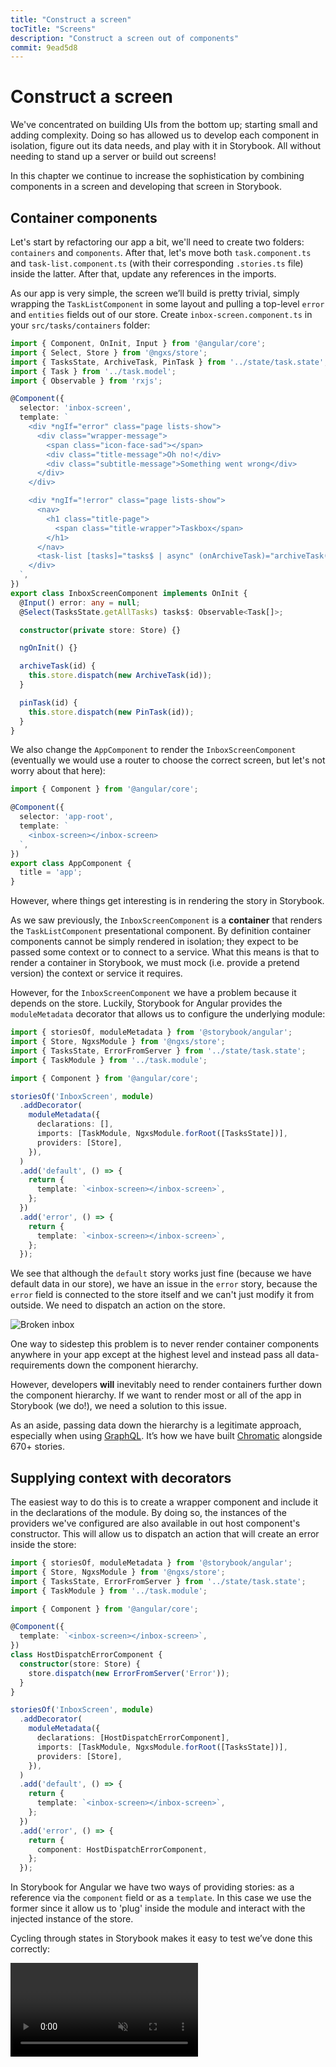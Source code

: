```yaml
---
title: "Construct a screen"
tocTitle: "Screens"
description: "Construct a screen out of components"
commit: 9ead5d8
---
```


# Construct a screen

We've concentrated on building UIs from the bottom up; starting small and adding complexity. Doing so has allowed us to develop each component in isolation, figure out its data needs, and play with it in Storybook. All without needing to stand up a server or build out screens!

In this chapter we continue to increase the sophistication by combining components in a screen and developing that screen in Storybook.

## Container components

Let's start by refactoring our app a bit, we'll need to create two folders: `containers` and `components`. After that, let's move both `task.component.ts` and `task-list.component.ts` (with their corresponding `.stories.ts` file) inside the latter. After that, update any references in the imports.

As our app is very simple, the screen we’ll build is pretty trivial, simply wrapping the `TaskListComponent` in some layout and pulling a top-level `error` and `entities` fields out of our store. Create `inbox-screen.component.ts` in your `src/tasks/containers` folder:

```typescript
import { Component, OnInit, Input } from '@angular/core';
import { Select, Store } from '@ngxs/store';
import { TasksState, ArchiveTask, PinTask } from '../state/task.state';
import { Task } from '../task.model';
import { Observable } from 'rxjs';

@Component({
  selector: 'inbox-screen',
  template: `
    <div *ngIf="error" class="page lists-show">
      <div class="wrapper-message">
        <span class="icon-face-sad"></span>
        <div class="title-message">Oh no!</div>
        <div class="subtitle-message">Something went wrong</div>
      </div>
    </div>

    <div *ngIf="!error" class="page lists-show">
      <nav>
        <h1 class="title-page">
          <span class="title-wrapper">Taskbox</span>
        </h1>
      </nav>
      <task-list [tasks]="tasks$ | async" (onArchiveTask)="archiveTask($event)" (onPinTask)="pinTask($event)"></task-list>
    </div>
  `,
})
export class InboxScreenComponent implements OnInit {
  @Input() error: any = null;
  @Select(TasksState.getAllTasks) tasks$: Observable<Task[]>;

  constructor(private store: Store) {}

  ngOnInit() {}

  archiveTask(id) {
    this.store.dispatch(new ArchiveTask(id));
  }

  pinTask(id) {
    this.store.dispatch(new PinTask(id));
  }
}
```

We also change the `AppComponent` to render the `InboxScreenComponent` (eventually we would use a router to choose the correct screen, but let's not worry about that here):

```typescript
import { Component } from '@angular/core';

@Component({
  selector: 'app-root',
  template: `
    <inbox-screen></inbox-screen>
  `,
})
export class AppComponent {
  title = 'app';
}
```

However, where things get interesting is in rendering the story in Storybook.

As we saw previously, the `InboxScreenComponent` is a **container** that renders the `TaskListComponent` presentational component. By definition container components cannot be simply rendered in isolation; they expect to be passed some context or to connect to a service. What this means is that to render a container in Storybook, we must mock (i.e. provide a pretend version) the context or service it requires.

However, for the `InboxScreenComponent` we have a problem because it depends on the store. Luckily, Storybook for Angular provides the `moduleMetadata` decorator that allows us to configure the underlying module:

```typescript
import { storiesOf, moduleMetadata } from '@storybook/angular';
import { Store, NgxsModule } from '@ngxs/store';
import { TasksState, ErrorFromServer } from '../state/task.state';
import { TaskModule } from '../task.module';

import { Component } from '@angular/core';

storiesOf('InboxScreen', module)
  .addDecorator(
    moduleMetadata({
      declarations: [],
      imports: [TaskModule, NgxsModule.forRoot([TasksState])],
      providers: [Store],
    }),
  )
  .add('default', () => {
    return {
      template: `<inbox-screen></inbox-screen>`,
    };
  })
  .add('error', () => {
    return {
      template: `<inbox-screen></inbox-screen>`,
    };
  });
```
We see that although the `default` story works just fine (because we have default data in our store), we have an issue in the `error` story, because the `error` field is connected to the store itself and we can't just modify it from outside. We need to dispatch an action on the store. 

![Broken inbox](/broken-inboxscreen.png)

One way to sidestep this problem is to never render container components anywhere in your app except at the highest level and instead pass all data-requirements down the component hierarchy.

However, developers **will** inevitably need to render containers further down the component hierarchy. If we want to render most or all of the app in Storybook (we do!), we need a solution to this issue.

<div class="aside">
As an aside, passing data down the hierarchy is a legitimate approach, especially when using <a href="http://graphql.org/">GraphQL</a>. It’s how we have built <a href="https://chromaticqa.com">Chromatic</a> alongside 670+ stories.
</div>

## Supplying context with decorators

The easiest way to do this is to create a wrapper component and include it in the declarations of the module. By doing so, the instances of the providers we've configured are also available in out host component's constructor. This will allow us to dispatch an action that will create an error inside the store:

```typescript
import { storiesOf, moduleMetadata } from '@storybook/angular';
import { Store, NgxsModule } from '@ngxs/store';
import { TasksState, ErrorFromServer } from '../state/task.state';
import { TaskModule } from '../task.module';

import { Component } from '@angular/core';

@Component({
  template: `<inbox-screen></inbox-screen>`,
})
class HostDispatchErrorComponent {
  constructor(store: Store) {
    store.dispatch(new ErrorFromServer('Error'));
  }
}

storiesOf('InboxScreen', module)
  .addDecorator(
    moduleMetadata({
      declarations: [HostDispatchErrorComponent],
      imports: [TaskModule, NgxsModule.forRoot([TasksState])],
      providers: [Store],
    }),
  )
  .add('default', () => {
    return {
      template: `<inbox-screen></inbox-screen>`,
    };
  })
  .add('error', () => {
    return {
      component: HostDispatchErrorComponent,
    };
  });
```
In Storybook for Angular we have two ways of providing stories: as a reference via the `component` field or as a `template`. In this case we use the former since it allow us to 'plug' inside the module and interact with the injected instance of the store.

Cycling through states in Storybook makes it easy to test we’ve done this correctly:

<video autoPlay muted playsInline loop >

  <source
    src="/finished-inboxscreen-states.mp4"
    type="video/mp4"
  />
</video>

## Component-Driven Development

We started from the bottom with `TaskComponent`, then progressed to `TaskListComponent`, now we’re here with a whole screen UI. Our `InboxScreenComponent` accommodates a nested component and includes accompanying stories.

<video autoPlay muted playsInline loop style="width:480px; height:auto; margin: 0 auto;">
  <source
    src="/component-driven-development-optimized.mp4"
    type="video/mp4"
  />
</video>

[**Component-Driven Development**](https://blog.hichroma.com/component-driven-development-ce1109d56c8e) allows you to gradually expand complexity as you move up the component hierarchy. Among the benefits are a more focused development process and increased coverage of all possible UI permutations. In short, CDD helps you build higher-quality and more complex user interfaces.

We’re not done yet - the job doesn't end when the UI is built. We also need to ensure that it remains durable over time.

